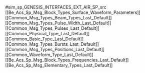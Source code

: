 #sim_sp_GENESIS_INTERFACES_EXT_AIR_SP_src
[[Be_Acs_Sp_Msg_Block_Types_Surface_Waveform_Parameters]]
[[Common_Msg_Types_Beam_Types_Last_Default]]
[[Common_Msg_Types_Pulse_Width_Last_Default]]
[[Common_Msg_Types_Pulses_Last_Default]]
[[Common_Physical_Type_Last_Default]]
[[Common_Basic_Type_Last_Default]]
[[Common_Msg_Types_Bursts_Last_Default]]
[[Common_Msg_Types_Positions_Last_Default]]
[[Common_Waveform_Type_Last_Default]]
[[Be_Acs_Sp_Msg_Block_Types_Frequencies_Last_Default]]
[[Be_Acs_Sp_Msg_Elementary_Types_Last_Default]]
